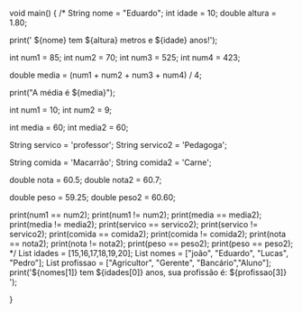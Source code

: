 

void main() {
/*
  String nome = "Eduardo";
  int idade = 10;
  double altura = 1.80;
  
  print(' ${nome} tem ${altura} metros e ${idade} anos!');

  
  int num1  = 85;
  int num2  = 70;
  int num3  = 525;
  int num4  = 423;
  
  double media = (num1 + num2 + num3 + num4) / 4;
  
  print("A média é ${media}");
  
  


  int num1 = 10;
  int num2 = 9;

  int media = 60;
  int media2 = 60;

  String servico = 'professor';
  String servico2 = 'Pedagoga';

  String comida = 'Macarrão';
  String comida2 = 'Carne';

  double nota = 60.5;
  double nota2 = 60.7;

  double peso = 59.25;
  double peso2 = 60.60;

  print(num1 == num2);
  print(num1 != num2);
  print(media == media2);
  print(media != media2);
  print(servico == servico2);
  print(servico != servico2);
  print(comida == comida2);
  print(comida != comida2);
  print(nota == nota2);
  print(nota != nota2);
  print(peso == peso2);
  print(peso == peso2);
*/
List<int> idades = [15,16,17,18,19,20];
  List<String> nomes = ["joão", "Eduardo", "Lucas", "Pedro"];
  List<String> profissao = ["Agricultor", "Gerente", "Bancário","Aluno"];
  print('${nomes[1]} tem ${idades[0]} anos, sua profissão é: ${profissao[3]} ');
 
}













